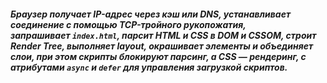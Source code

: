 ##### Браузер получает IP-адрес через кэш или DNS, устанавливает соединение с помощью TCP-тройного рукопожатия, запрашивает `index.html`, парсит HTML и CSS в DOM и CSSOM, строит Render Tree, выполняет layout, окрашивает элементы и объединяет слои, при этом скрипты блокируют парсинг, а CSS — рендеринг, с атрибутами `async` и `defer` для управления загрузкой скриптов.